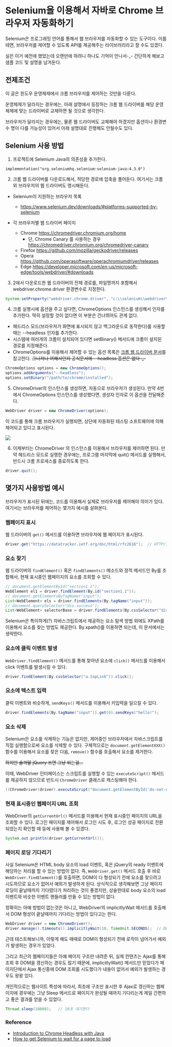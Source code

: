 # Selenium을 이용해서 자바로 Chrome 브라우저 자동화하기

Selenium은 프로그래밍 언어를 통해서 웹 브라우저를 자동화할 수 있는 도구이다.
이를테면, 브라우저를 제어할 수 있도록 API를 제공해주는 라이브러리라고 할 수도 있겠다.

실은 이거 예전에 했었는데 오랜만에 하려니 하나도 기억이 안나서-_- 간단하게 해보고 샘플 코드 및 설명을 남겨둔다.

## 전제조건

이 글은 윈도우 운영체제에서 크롬 브라우저를 제어하는 것만을 다룬다.

운영체제가 달라지는 경우에는, 아래 설명에서 등장하는 크롬 웹 드라이버를 해당 운영체제에 맞는 드라이버로 교체하면 될 것으로 생각한다.

브라우저가 달라지는 경우에는, 물론 웹 드라이버도 교체해야 하겠지만 옵션이나 환경변수 명이 다를 가능성이 있어서 아래 설명대로 진행해도 안될수도 있다.

## Selenium 사용 방법

1. 프로젝트에 Selenium Java의 의존성을 추가한다.

```
implementation("org.seleniumhq.selenium:selenium-java:4.3.0")
```

2. 크롬 웹 드라이버를 다운로드해서, 적당한 경로에 압축을 풀어둔다. 여기서는 크롬 외 브라우저의 웹 드라이버도 명시해둔다.

* Selenium이 지원하는 브라우저 목록
  * https://www.selenium.dev/downloads/#platforms-supported-by-selenium

* 각 브라우저별 웹 드라이버 페이지
  * Chrome https://chromedriver.chromium.org/home
    * 단, Chrome Canary 를 사용하는 경우 https://chromedriver.chromium.org/chromedriver-canary
  * Firefox https://github.com/mozilla/geckodriver/releases
  * Opera https://github.com/operasoftware/operachromiumdriver/releases
  * Edge https://developer.microsoft.com/en-us/microsoft-edge/tools/webdriver/#downloads

3. 2에서 다운로드한 웹 드라이버의 전체 경로를, 파일명까지 포함해서 webdriver.chrome.driver 환경변수로 지정한다.

```java
System.setProperty("webdriver.chrome.driver", "c:\\selenium\\webdriver\\chromedriver.exe");
```

4. 크롬 실행시에 옵션을 주고 싶다면, ChromeOptions 인스턴스를 생성해서 인자를 추가한다.
딱히 설정할 것이 없다면 이 부분은 건너뛰어도 관계 없다.

* 헤드리스 모드(브라우저가 화면에 표시되지 않고 백그라운드로 동작한다)를 사용할 때는 --headless 인자를 추가한다.
* 시스템에 여러개의 크롬이 설치되어 있다면 setBinary() 메서드에 크롬이 설치된 경로를 지정해준다.
* ChromeOptions를 이용해서 제어할 수 있는 옵션 목록은 [크롬 웹 드라이버 문서](https://chromedriver.chromium.org/capabilities)를 참고한다.
~~그나저나 어째서인지 공식문서에 --headless 옵션은 없다-_-~~

```java
ChromeOptions options = new ChromeOptions();
options.addArguments("--headless");
options.setBinary("/path/to/chrome/installed");
```

5. ChromeDriver의 인스턴스를 생성하면, 자동으로 브라우저가 생성된다. 
만약 4번에서 ChromeOptions 인스턴스를 생성했다면, 생성자 인자로 이 옵션을 전달해준다.

```java
WebDriver driver = new ChromeDriver(options);
```

이 코드를 통해 크롬 브라우저가 실행되면, 상단에 자동화된 테스팅 소프트웨어에 의해 제어되고 있다고 표시된다.

![](https://user-images.githubusercontent.com/12710869/178525331-6c7db943-af06-41de-8490-674a94f6b006.png)

6. 이제부터는 ChromeDriver 의 인스턴스를 이용해서 브라우저를 제어하면 된다.
만약 헤드리스 모드로 실행한 경우에는, 프로그램 마지막에 quit() 메서드를 실행해서, 반드시 크롬 프로세스를 종료하도록 한다.

```java
driver.quit();
```

## 몇가지 사용방법 예시

브라우저가 표시된 뒤에는, 코드를 이용해서 실제로 브라우저를 제어해야 의미가 있다.
여기서는 브라우저를 제어하는 몇가지 예시를 살펴본다.

### 웹페이지 표시

웹 드라이버의 ```get()``` 메서드를 이용하면 브라우저에 웹 페이지가 표시된다.

```java
driver.get("https://datatracker.ietf.org/doc/html/rfc2616");  // HTTP/1.1 스펙을 명시한 RFC 2616 문서
```

### 요소 찾기

웹 드라이버의 ```findElement()``` 혹은 ```findElements()``` 메소드와 정적 메서드인 By를 조합해서,
현재 표시중인 웹페이지의 요소를 조회할 수 있다.

```java
// document.getElementById("section1.1");
WebElement el1 = driver.findElement(By.id("section1.1"));
// document.getElementsByTagName("input");
List<WebElement> els = driver.findElements(By.tagName("input"));
// document.querySelector("div.success");
List<WebElement> selectorBase = driver.findElements(By.cssSelector("div.success"));
```

Selenium은 특이하게(?) 자바스크립트에서 제공하는 요소 탐색 방법 외에도 XPath를 이용해서 요소를 찾는 방법도 제공한다.
By.xpath()를 이용하면 되는데, 이 문서에서는 생략한다.

### 요소에 클릭 이벤트 발생

```WebDriver.findElement()``` 메서드를 통해 찾아낸 요소에 ```click()``` 메서드를 이용해서 click 이벤트를 발생시킬 수 있다.

```java
driver.findElement(By.cssSelector("a.topLink")).click();
```

### 요소에 텍스트 입력

클릭 이벤트와 비슷하게, ```sendKeys()``` 메서드를 이용해서 키입력을 일으킬 수 있다.

```java
driver.findElements(By.tagName("input")).get(0).sendKeys("hello!");
```

### 요소 삭제

Selenium은 요소를 삭제하는 기능은 없지만, 제어중인 브라우저에서 자바스크립트를 직접 실행함으로써 요소를 삭제할 수 있다.
구체적으로는 ```document.getElementXXX()``` 함수를 이용해서 요소를 찾은 다음, ```remove()``` 함수를 호출해서 요소를 제거한다.

~~하지만 솔까말 jQuery 쓰면 그냥 되는걸...~~

이때, WebDriver 인터페이스는 스크립트를 실행할 수 있는 ```executeScript()``` 메서드를 제공하지 않으므로
반드시 ```ChromeDriver``` 클래스로 캐스팅해야 한다.

```java
((ChromeDriver)driver).executeScript("document.getElementById('do-not-need-element').remove();");
```

### 현재 표시중인 웹페이지 URL 조회

WebDriver의 ```getCurrentUrl()``` 메서드를 이용해서 현재 표시중인 페이지의 URL을 조회할 수 있다.
로그인 페이지를 제어해서 로그인 시도 후, 로그인 성공 페이지로 전환되었는지 확인할 때 등에 사용해 볼 수 있겠다.

```java
System.out.println(driver.getCurrentUrl());
```

### 페이지 로딩 기다리기

사실 Selenium은 HTML body 요소의 load 이벤트, 혹은 jQuery의 ready 이벤트에 해당하는 처리를 할 수 있는 방법이 없다.
즉, ```WebDriver.get()``` 메서드 호출 후 바로 ```WebDriver.findElement()```를 호출하면,
DOM이 다 형성되기 전에 요소를 찾으려고 시도하므로 요소가 없어서 예외가 발생하게 된다.
상식적으로 생각해보면 그냥 페이지 로딩이 끝날때까지 기다렸다가 처리하는 것이 좋겠지만,
상술한대로 body 요소의 load 이벤트와 비슷한 이벤트 핸들러를 만들 수 있는 방법이 없다.

정확히는 아예 방법이 없는것은 아니고, WebDriver의 implicitlyWait 메서드를 호출해서 DOM 형성이 끝날때까지 기다리는 방법이 있다고는 한다.

```java
WebDriver driver = new ChromeDriver();
driver.manage().timeouts().implicitlyWait(10, TimeUnit.SECONDS);  // DOM이 형성되기까지 암묵적으로 10초를 기다린다
```

근데 테스트해보니까, 이렇게 해도 때때로 DOM이 형성되기 전에 로직이 넘어가서 예외가 발생하는 경우가 있었다.

그리고 최근의 웹페이지들은 아예 페이지 구조만 내려준 뒤, 실제 컨텐츠는 Ajax를 통해 조회 후 DOM을 갱신하는 경우도 많기 때문에,
implicitlyWait() 메서드만 믿었다가 페이지단에서 Ajax 통신중에 DOM 조회를 시도했다가 내용이 없어서 예외가 발생하는 경우도 왕왕 있다.

개인적으로는 웹사이트 특성에 따라서, 최초에 구조만 표시한 후 Ajax로 갱신하는 웹페이지에 경우에는 그냥
Sleep 메서드로 페이지가 완성될 때까지 기다리는게 제일 간편하고 좋은 결과를 얻을 수 있었다.

```java
Thread.sleep(10000);   // 10초 대기한다
```

### Reference

* [Introduction to Chrome Headless with Java](https://www.scrapingbee.com/blog/introduction-to-chrome-headless/)
* [How to get Selenium to wait for a page to load](https://www.browserstack.com/guide/selenium-wait-for-page-to-load)